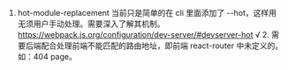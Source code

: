 1. hot-module-replacement 当前只是简单的在 cli 里面添加了 --hot，这样用无须用户手动处理。需要深入了解其机制。https://webpack.js.org/configuration/dev-server/#devserver-hot
√ 2. 需要后端配合处理前端不能匹配的路由地址，即前端 react-router 中未定义的。如：404 page。